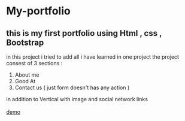 # My-portfolio
## this is my first  portfolio using Html , css , Bootstrap 

in this project i tried to add all i have learned in one project 
the project consest of 3 sections :
1. About me
2. Good At
3. Contact us ( just form doesn't has any action  )
    
in addition to Vertical with image and social network links 
<br></br>
[demo ](https://zujdzhezblbpehziuviq7a.on.drv.tw/pra/#contact)
